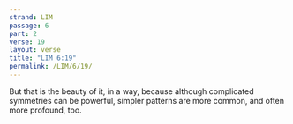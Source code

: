 ```yaml
---
strand: LIM
passage: 6
part: 2
verse: 19
layout: verse
title: "LIM 6:19"
permalink: /LIM/6/19/
---
```

But that is the beauty of it, in a way, because although complicated symmetries can be powerful, simpler patterns are more common, and often more profound, too.
